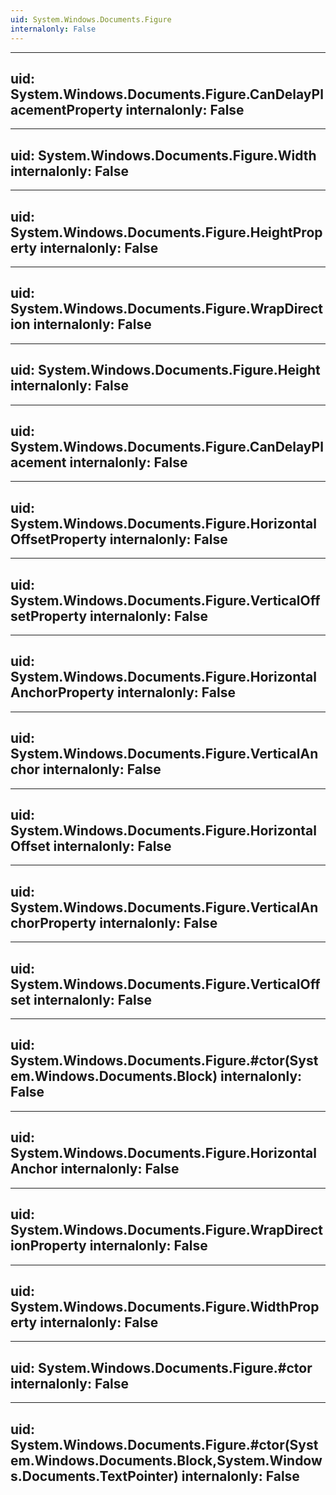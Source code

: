 ```yaml
---
uid: System.Windows.Documents.Figure
internalonly: False
---
```


---
uid: System.Windows.Documents.Figure.CanDelayPlacementProperty
internalonly: False
---

---
uid: System.Windows.Documents.Figure.Width
internalonly: False
---

---
uid: System.Windows.Documents.Figure.HeightProperty
internalonly: False
---

---
uid: System.Windows.Documents.Figure.WrapDirection
internalonly: False
---

---
uid: System.Windows.Documents.Figure.Height
internalonly: False
---

---
uid: System.Windows.Documents.Figure.CanDelayPlacement
internalonly: False
---

---
uid: System.Windows.Documents.Figure.HorizontalOffsetProperty
internalonly: False
---

---
uid: System.Windows.Documents.Figure.VerticalOffsetProperty
internalonly: False
---

---
uid: System.Windows.Documents.Figure.HorizontalAnchorProperty
internalonly: False
---

---
uid: System.Windows.Documents.Figure.VerticalAnchor
internalonly: False
---

---
uid: System.Windows.Documents.Figure.HorizontalOffset
internalonly: False
---

---
uid: System.Windows.Documents.Figure.VerticalAnchorProperty
internalonly: False
---

---
uid: System.Windows.Documents.Figure.VerticalOffset
internalonly: False
---

---
uid: System.Windows.Documents.Figure.#ctor(System.Windows.Documents.Block)
internalonly: False
---

---
uid: System.Windows.Documents.Figure.HorizontalAnchor
internalonly: False
---

---
uid: System.Windows.Documents.Figure.WrapDirectionProperty
internalonly: False
---

---
uid: System.Windows.Documents.Figure.WidthProperty
internalonly: False
---

---
uid: System.Windows.Documents.Figure.#ctor
internalonly: False
---

---
uid: System.Windows.Documents.Figure.#ctor(System.Windows.Documents.Block,System.Windows.Documents.TextPointer)
internalonly: False
---
